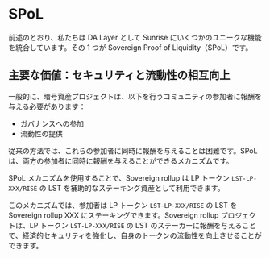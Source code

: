 # SPoL

前述のとおり、私たちは DA Layer として Sunrise にいくつかのユニークな機能を統合しています。その 1 つが Sovereign Proof of Liquidity（SPoL）です。

## 主要な価値：セキュリティと流動性の相互向上

一般的に、暗号資産プロジェクトは、以下を行うコミュニティの参加者に報酬を与える必要があります：

- ガバナンスへの参加
- 流動性の提供

従来の方法では、これらの参加者に同時に報酬を与えることは困難です。SPoL は、両方の参加者に同時に報酬を与えることができるメカニズムです。

SPoL メカニズムを使用することで、Sovereign rollup は LP トークン `LST-LP-XXX/RISE` の LST を補助的なステーキング資産として利用できます。

このメカニズムでは、参加者は LP トークン `LST-LP-XXX/RISE` の LST を Sovereign rollup XXX にステーキングできます。Sovereign rollup プロジェクトは、LP トークン `LST-LP-XXX/RISE` の LST のステーカーに報酬を与えることで、経済的セキュリティを強化し、自身のトークンの流動性を向上させることができます。
